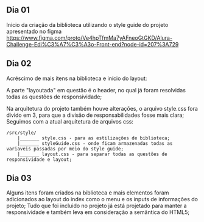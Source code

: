 ## Dia 01
Inicio da criação da biblioteca utilizando o style guide do projeto apresentado no figma
https://www.figma.com/proto/Ve4hpTfmMa7yAFneoGtGKD/Alura-Challenge-Edi%C3%A7%C3%A3o-Front-end?node-id=207%3A729

## Dia 02
Acréscimo de mais itens na biblioteca e início do layout:

A parte "layoutada" em questão é o header, no qual já foram resolvidas todas as questões de responsividade;

Na arquitetura do projeto também houve alterações, o arquivo style.css fora divido em 3, para que a divisão de responsabilidades fosse mais clara;
Seguimos com a atual arquitetura de arquivos css:

```
/src/style/
    |_______ style.css - para as estilizações de biblioteca;
    |_______ styleGuide.css - onde ficam armazenadas todas as variaveis passadas por meio do style guide;
    |_______ layout.css - para separar todas as questões de responsividade e layout;
```

## Dia 03
Alguns itens foram criados na biblioteca e mais elementos foram adicionados ao layout do index como o menu e os inputs de informações do projeto;
Tudo que foi incluido no projeto já está projetado para manter a responsividade e também leva em consideração a semântica do HTML5;